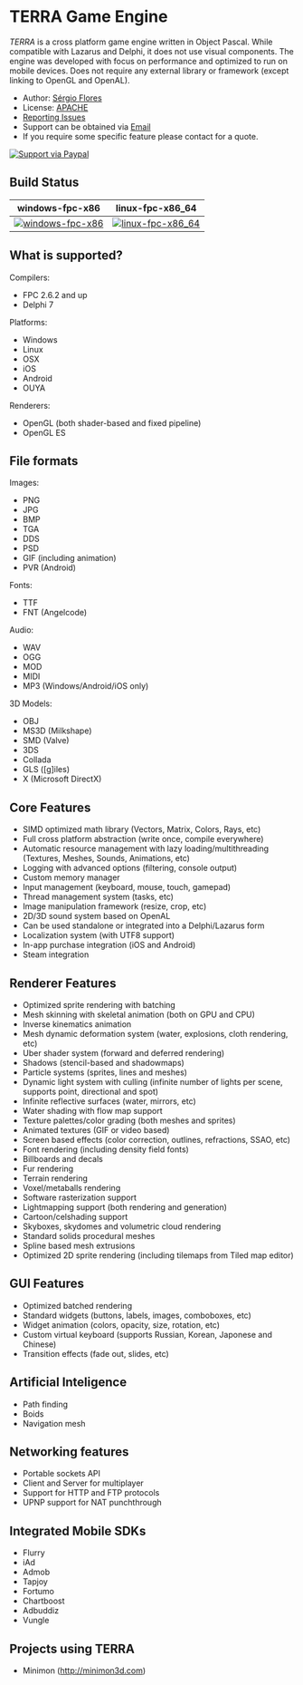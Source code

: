 TERRA Game Engine
============

_TERRA_ is a cross platform game engine written in Object Pascal.
While compatible with Lazarus and Delphi, it does not use visual components.
The engine was developed with focus on performance and optimized to run on mobile devices.
Does not require any external library or framework (except linking to OpenGL and OpenAL).

* Author: [Sérgio Flores](https://github.com/relfos)
* License: [APACHE](http://opensource.org/licenses/Apache-2.0)
* [Reporting Issues](https://github.com/relfos/terra_engine/issues)
* Support can be obtained via [Email](mailto:admin@minimon3d.com)
* If you require some specific feature please contact for a quote.

[![Support via Paypal](https://www.paypalobjects.com/en_US/i/btn/btn_donateCC_LG.gif)](https://www.paypal.com/cgi-bin/webscr?cmd=_s-xclick&hosted_button_id=MQ7UQ6V92PZ8L)

## Build Status

| windows-fpc-x86           | linux-fpc-x86_64           |
|---------------------------|----------------------------|
| [![windows-fpc-x86][1]][2]| [![linux-fpc-x86_64][3]][4]|

[1]: https://ci.appveyor.com/api/projects/status/l82ckmepv9isa439?svg=true
[2]: https://ci.appveyor.com/project/Relfos/terra-engine/branch/master
[3]: https://travis-ci.org/Relfos/TERRA-Engine.svg?branch=master
[4]: https://travis-ci.org/Relfos/TERRA-Engine

What is supported?
----------------

Compilers:
* FPC 2.6.2 and up
* Delphi 7

Platforms:
* Windows
* Linux
* OSX
* iOS
* Android
* OUYA

Renderers:
* OpenGL (both shader-based and fixed pipeline)
* OpenGL ES

File formats
----------------

Images:
* PNG
* JPG
* BMP
* TGA
* DDS
* PSD
* GIF (including animation)
* PVR (Android)

Fonts:
* TTF
* FNT (Angelcode)

Audio:
* WAV
* OGG
* MOD
* MIDI 
* MP3 (Windows/Android/iOS only) 

3D Models:
* OBJ
* MS3D (Milkshape)
* SMD (Valve)
* 3DS
* Collada
* GLS ([g]iles)
* X (Microsoft DirectX)

Core Features
----------------
* SIMD optimized math library (Vectors, Matrix, Colors, Rays, etc)
* Full cross platform abstraction (write once, compile everywhere)
* Automatic resource management with lazy loading/multithreading (Textures, Meshes, Sounds, Animations, etc)
* Logging with advanced options (filtering, console output)
* Custom memory manager
* Input management (keyboard, mouse, touch, gamepad)
* Thread management system (tasks, etc)
* Image manipulation framework (resize, crop, etc)
* 2D/3D sound system based on OpenAL
* Can be used standalone or integrated into a Delphi/Lazarus form
* Localization system (with UTF8 support)
* In-app purchase integration (iOS and Android)
* Steam integration

Renderer Features
----------------
* Optimized sprite rendering with batching
* Mesh skinning with skeletal animation (both on GPU and CPU)
* Inverse kinematics animation
* Mesh dynamic deformation system (water, explosions, cloth rendering, etc)
* Uber shader system (forward and deferred rendering)
* Shadows (stencil-based and shadowmaps)
* Particle systems (sprites, lines and meshes)
* Dynamic light system with culling (infinite number of lights per scene, supports point, directional and spot)
* Infinite reflective surfaces (water, mirrors, etc)
* Water shading with flow map support
* Texture palettes/color grading (both meshes and sprites)
* Animated textures (GIF or video based)
* Screen based effects (color correction, outlines, refractions, SSAO, etc)
* Font rendering (including density field fonts)
* Billboards and decals
* Fur rendering
* Terrain rendering
* Voxel/metaballs rendering
* Software rasterization support
* Lightmapping support (both rendering and generation)
* Cartoon/celshading support
* Skyboxes, skydomes and volumetric cloud rendering
* Standard solids procedural meshes
* Spline based mesh extrusions
* Optimized 2D sprite rendering (including tilemaps from Tiled map editor)

GUI Features
----------------
* Optimized batched rendering
* Standard widgets (buttons, labels, images, comboboxes, etc)
* Widget animation (colors, opacity, size, rotation, etc)
* Custom virtual keyboard (supports Russian, Korean, Japonese and Chinese)
* Transition effects (fade out, slides, etc)

Artificial Inteligence
----------------
* Path finding
* Boids
* Navigation mesh

Networking features
----------------
* Portable sockets API
* Client and Server for multiplayer
* Support for HTTP and FTP protocols 
* UPNP support for NAT punchthrough

Integrated Mobile SDKs 
---------------------
* Flurry
* iAd
* Admob
* Tapjoy
* Fortumo
* Chartboost
* Adbuddiz
* Vungle

Projects using TERRA
---------------------
* Minimon (http://minimon3d.com)
